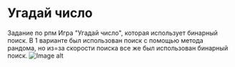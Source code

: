 # Угадай число
Задание по рпм
Игра "Угадай число", которая использует бинарный поиск. В 1 варианте был использован поиск с помощью метода рандома, но из=за скорости поиска все же был использован бинарный поиск.
![Image alt](https://github.com/ctrlz1337/RPM/raw/master/image.png)
